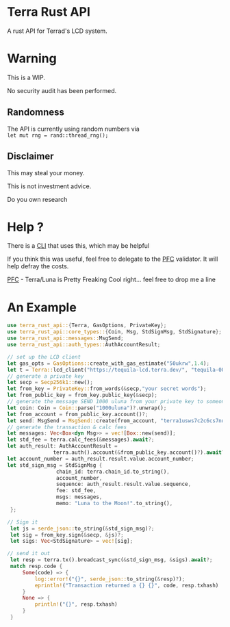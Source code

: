 # Terra Rust API
A rust API for Terrad's LCD system.

# Warning
This is a WIP.

No security audit has been performed.

## Randomness
The API is currently using random numbers via     
`
let mut rng = rand::thread_rng();
`
## Disclaimer

This may steal your money.

This is not investment advice.

Do you own research


# Help ?
There is a [CLI](https://github.com/pfc-validator/terra-rust) that uses this, which may be helpful

If you think this was useful, feel free to delegate to the [PFC](https://station.terra.money/validator/terravaloper12g4nkvsjjnl0t7fvq3hdcw7y8dc9fq69nyeu9q) validator. It will help defray the costs.

[PFC](https://twitter.com/PFC_Validator) - Terra/Luna is Pretty Freaking Cool right... feel free to drop me a line 

# An Example
```rust
use terra_rust_api::{Terra, GasOptions, PrivateKey};
use terra_rust_api::core_types::{Coin, Msg, StdSignMsg, StdSignature};
use terra_rust_api::messages::MsgSend;
use terra_rust_api::auth_types::AuthAccountResult;

// set up the LCD client
let gas_opts = GasOptions::create_with_gas_estimate("50ukrw",1.4);
let t = Terra::lcd_client("https://tequila-lcd.terra.dev/", "tequila-0004", &gas_opts).await?;
// generate a private key
let secp = Secp256k1::new();
let from_key = PrivateKey::from_words(&secp,"your secret words");
let from_public_key = from_key.public_key(&secp);
// generate the message SEND 1000 uluna from your private key to someone else
let coin: Coin = Coin::parse("1000uluna")?.unwrap();
let from_account = from_public_key.account()?;
let send: MsgSend = MsgSend::create(from_account, "terra1usws7c2c6cs7nuc8vma9qzaky5pkgvm2uag6rh", vec![coin]);
// generate the transaction & calc fees
let messages: Vec<Box<dyn Msg>> = vec![Box::new(send)];
let std_fee = terra.calc_fees(&messages).await?;
let auth_result: AuthAccountResult =
               terra.auth().account(&from_public_key.account()?).await?;
let account_number = auth_result.result.value.account_number;
let std_sign_msg = StdSignMsg {
                chain_id: terra.chain_id.to_string(),
                account_number,
                sequence: auth_result.result.value.sequence,
                fee: std_fee,
                msgs: messages,
                memo: "Luna to the Moon!".to_string(),
 };

// Sign it
 let js = serde_json::to_string(&std_sign_msg)?;
 let sig = from_key.sign(&secp, &js)?;
 let sigs: Vec<StdSignature> = vec![sig];

// send it out
 let resp = terra.tx().broadcast_sync(&std_sign_msg, &sigs).await?;
 match resp.code {
     Some(code) => {
         log::error!("{}", serde_json::to_string(&resp)?);
         eprintln!("Transaction returned a {} {}", code, resp.txhash)
     }
     None => {
         println!("{}", resp.txhash)
     }
 }
```